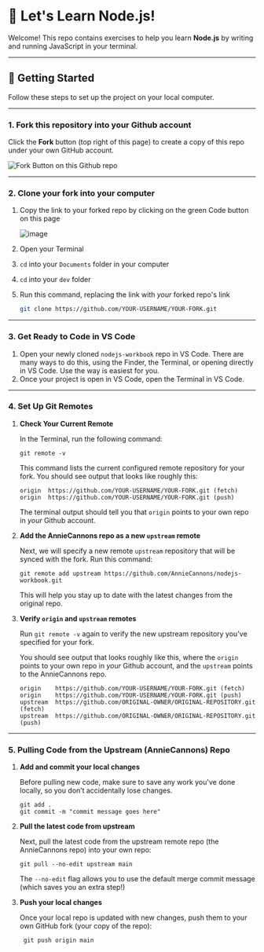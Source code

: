 # 🌟 Let's Learn Node.js!

Welcome! This repo contains exercises to help you learn **Node.js** by writing and running JavaScript in your terminal.

---

## 🚀 Getting Started

Follow these steps to set up the project on your local computer.

---

### 1. Fork this repository into your Github account

Click the **Fork** button (top right of this page) to create a copy of this repo under your own GitHub account.

![Fork Button on this Github repo](https://github.com/user-attachments/assets/91aefc0e-e416-4392-9b8b-31fffafdff0e)

---

### 2. Clone your fork into your computer

1. Copy the link to your forked repo by clicking on the green Code button on this page

   ![image](https://github.com/user-attachments/assets/01f8f297-b1e3-47b9-8947-9c806e0b6db7)

2. Open your Terminal
3. `cd` into your `Documents` folder in your computer
4. `cd` into your `dev` folder
5. Run this command, replacing the link with _your_ forked repo's link

   ```bash
   git clone https://github.com/YOUR-USERNAME/YOUR-FORK.git
   ```

---

### 3. Get Ready to Code in VS Code

1. Open your newly cloned `nodejs-workbook` repo in VS Code. There are many ways to do this, using the Finder, the Terminal, or opening directly in VS Code. Use the way is easiest for you.
2. Once your project is open in VS Code, open the Terminal in VS Code.

---

### 4. Set Up Git Remotes

1. **Check Your Current Remote**

   In the Terminal, run the following command:

   ```
   git remote -v
   ```

   This command lists the current configured remote repository for your fork.
   You should see output that looks like roughly this:

   ```
   origin  https://github.com/YOUR-USERNAME/YOUR-FORK.git (fetch)
   origin  https://github.com/YOUR-USERNAME/YOUR-FORK.git (push)
   ```

   The terminal output should tell you that `origin` points to your own repo in _your_ Github account.

2. **Add the AnnieCannons repo as a new `upstream` remote**

   Next, we will specify a new remote `upstream` repository that will be synced with the fork. Run this command:

   ```
   git remote add upstream https://github.com/AnnieCannons/nodejs-workbook.git
   ```

   This will help you stay up to date with the latest changes from the original repo.

3. **Verify `origin` and `upstream` remotes**

   Run `git remote -v` again to verify the new upstream repository you've specified for your fork.

   You should see output that looks roughly like this, where the `origin` points to your own repo in _your_ Github account, and the `upstream` points to the AnnieCannons repo.

   ```
   origin    https://github.com/YOUR-USERNAME/YOUR-FORK.git (fetch)
   origin    https://github.com/YOUR-USERNAME/YOUR-FORK.git (push)
   upstream  https://github.com/ORIGINAL-OWNER/ORIGINAL-REPOSITORY.git (fetch)
   upstream  https://github.com/ORIGINAL-OWNER/ORIGINAL-REPOSITORY.git (push)
   ```

---

### 5. Pulling Code from the Upstream (AnnieCannons) Repo

1. **Add and commit your local changes**

   Before pulling new code, make sure to save any work you've done locally, so you don’t accidentally lose changes.

   ```
   git add .
   git commit -m "commit message goes here"
   ```

2. **Pull the latest code from upstream**

   Next, pull the latest code from the upstream remote repo (the AnnieCannons repo) into your own repo:

   ```
   git pull --no-edit upstream main
   ```

   The `--no-edit` flag allows you to use the default merge commit message (which saves you an extra step!)

3. **Push your local changes**

   Once your local repo is updated with new changes, push them to your own GitHub fork (your copy of the repo):

   ```
    git push origin main
   ```
